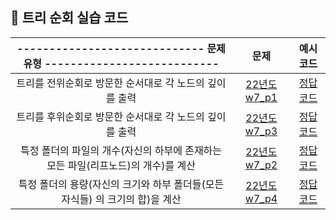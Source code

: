 ## 🌱 트리 순회 실습 코드

| ----------------------------- 문제 유형 --------------------------- | 문제 | 예시 코드 |
| :--: | :--: | :--: |
| 트리를 전위순회로 방문한 순서대로 각 노드의 깊이를 출력 | [22년도 w7_p1](https://github.com/Landvibe-DataStructure-2023Study/Prob/blob/main/22%20%EA%B9%80%EC%98%81%ED%98%B8%20%EC%8B%A4%EC%8A%B5%20%EB%AC%B8%EC%A0%9C/Week07/prob-W7_P1.pdf) |[정답 코드](https://github.com/Landvibe-DataStructure-2023Study/LimJumin/blob/main/22%20%EA%B9%80%EC%98%81%ED%98%B8%20%EC%8B%A4%EC%8A%B5%20%EC%BD%94%EB%93%9C/%ED%8A%B8%EB%A6%AC%20%EC%88%9C%ED%9A%8C/22_w7_p1.cpp)|
| 트리를 후위순회로 방문한 순서대로 각 노드의 깊이를 출력 | [22년도 w7_p3](https://github.com/Landvibe-DataStructure-2023Study/Prob/blob/main/22%20%EA%B9%80%EC%98%81%ED%98%B8%20%EC%8B%A4%EC%8A%B5%20%EB%AC%B8%EC%A0%9C/Week07/prob-W7_P3.pdf) |[정답 코드](https://github.com/Landvibe-DataStructure-2023Study/LimJumin/blob/main/22%20%EA%B9%80%EC%98%81%ED%98%B8%20%EC%8B%A4%EC%8A%B5%20%EC%BD%94%EB%93%9C/%ED%8A%B8%EB%A6%AC%20%EC%88%9C%ED%9A%8C/22_w7_p3.cpp)|
| 특정 폴더의 파일의 개수(자신의 하부에 존재하는 모든 파일(리프노드)의 개수)를 계산 | [22년도 w7_p2](https://github.com/Landvibe-DataStructure-2023Study/Prob/blob/main/22%20%EA%B9%80%EC%98%81%ED%98%B8%20%EC%8B%A4%EC%8A%B5%20%EB%AC%B8%EC%A0%9C/Week07/prob-W7_P2.pdf) |[정답 코드](https://github.com/Landvibe-DataStructure-2023Study/LimJumin/blob/main/22%20%EA%B9%80%EC%98%81%ED%98%B8%20%EC%8B%A4%EC%8A%B5%20%EC%BD%94%EB%93%9C/%ED%8A%B8%EB%A6%AC%20%EC%88%9C%ED%9A%8C/22_w7_p2.cpp)|
| 특정 폴더의 용량(자신의 크기와 하부 폴더들(모든 자식들) 의 크기의 합)을 계산| [22년도 w7_p4](https://github.com/Landvibe-DataStructure-2023Study/Prob/blob/main/22%20%EA%B9%80%EC%98%81%ED%98%B8%20%EC%8B%A4%EC%8A%B5%20%EB%AC%B8%EC%A0%9C/Week07/prob-W7_P4.pdf) |[정답 코드](https://github.com/Landvibe-DataStructure-2023Study/LimJumin/blob/main/22%20%EA%B9%80%EC%98%81%ED%98%B8%20%EC%8B%A4%EC%8A%B5%20%EC%BD%94%EB%93%9C/%ED%8A%B8%EB%A6%AC%20%EC%88%9C%ED%9A%8C/22_w7_p4.cpp)|
